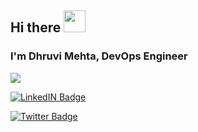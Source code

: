 ## Hi there <img src="https://raw.githubusercontent.com/MartinHeinz/MartinHeinz/master/wave.gif" width="35px">

### I'm Dhruvi Mehta, DevOps Engineer

![](https://komarev.com/ghpvc/?username=dhruviemehta&label=View+Counter)

[![LinkedIN Badge](https://img.shields.io/badge/LinkdeIN-Dhruvi-blue)](https://www.linkedin.com/in/dhruviee/) 

[![Twitter Badge](https://img.shields.io/badge/Twitter-Dhruvi-blue)](https://twitter.com/dhru_mehtaa) 
